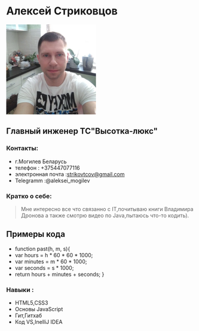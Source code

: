 # Алексей Стриковцов
![Фотография профиля](/Alexsei_Strikovtcov.jpg)



## Главный инженер ТС"Высотка-люкс"
### Контакты:
* г.Могилев Беларусь
* телефон : +375447077116 
* электронная почта :strikovtcov@gmail.com
* Telegramm :@aleksei_mogilev

###  Кратко о себе:
> Мне интересно все что связанно с IT,почитываю книги Владимира Дронова 
>а также смотрю видео по Java,пытаюсь что-то кодить).

## **Примеры кода** ##
* function past(h, m, s){
*  var hours = h * 60 * 60 * 1000;
* var minutes = m * 60 * 1000;
*  var seconds = s * 1000;
*  return hours + minutes + seconds;
}
### Навыки :
* HTML5,CSS3
* Основы JavaScript
* Гит,Гитхаб
* Код VS,InelliJ IDEA


